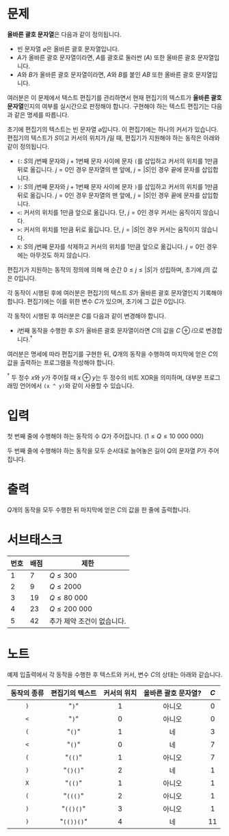 # 문제

**올바른 괄호 문자열**은 다음과 같이 정의됩니다.

*  빈 문자열 $\varnothing$은 올바른 괄호 문자열입니다.
*  $A$가 올바른 괄호 문자열이라면, $A$를 괄호로 둘러싼 $(A)$ 또한 올바른 괄호 문자열입니다.
*  $A$와 $B$가 올바른 괄호 문자열이라면, $A$와 $B$를 붙인 $AB$ 또한 올바른 괄호 문자열입니다.


여러분은 이 문제에서 텍스트 편집기를 관리하면서 현재 편집기의 텍스트가 **올바른 괄호 문자열**인지의 여부를 실시간으로 판정해야 합니다. 구현해야 하는 텍스트 편집기는 다음과 같은 명세를 따릅니다.

초기에 편집기의 텍스트는 빈 문자열 $\varnothing$입니다. 이 편집기에는 하나의 커서가 있습니다. 편집기의 텍스트가 $S$이고 커서의 위치가 $j$일 때, 편집기가 지원해야 하는 동작은 아래와 같이 정의됩니다.

*  `(`: $S$의 $j$번째 문자와 $j+1$번째 문자 사이에 문자 `(`를 삽입하고 커서의 위치를 $1$만큼 뒤로 옮깁니다. $j=0$인 경우 문자열의 맨 앞에, $j=|S|$인 경우 끝에 문자를 삽입합니다.
*  `)`: $S$의 $j$번째 문자와 $j+1$번째 문자 사이에 문자 `)`를 삽입하고 커서의 위치를 $1$만큼 뒤로 옮깁니다. $j=0$인 경우 문자열의 맨 앞에, $j=|S|$인 경우 끝에 문자를 삽입합니다.
*  `<`: 커서의 위치를 $1$만큼 앞으로 옮깁니다. 단, $j=0$인 경우 커서는 움직이지 않습니다.
*  `>`: 커서의 위치를 $1$만큼 뒤로 옮깁니다. 단, $j=|S|$인 경우 커서는 움직이지 않습니다.
*  `X`: $S$의 $j$번째 문자를 삭제하고 커서의 위치를 $1$만큼 앞으로 옮깁니다. $j=0$인 경우에는 아무것도 하지 않습니다.


편집기가 지원하는 동작의 정의에 의해 매 순간 $0 \le j \le |S|$가 성립하며, 초기에 $j$의 값은 $0$입니다.

각 동작이 시행된 후에 여러분은 편집기의 텍스트 $S$가 올바른 괄호 문자열인지 기록해야 합니다. 편집기에는 이를 위한 변수 $C$가 있으며, 초기에 그 값은 $0$입니다.

각 동작이 시행된 후 여러분은 $C$를 다음과 같이 변경해야 합니다.

*  $i$번째 동작을 수행한 후 $S$가 올바른 괄호 문자열이라면 $C$의 값을 $C \oplus i$으로 변경합니다.$^\dagger$

여러분은 명세에 따라 편집기를 구현한 뒤, $Q$개의 동작을 수행하여 마지막에 얻은 $C$의 값을 출력하는 프로그램을 작성해야 합니다.

$^\dagger$ 두 정수 $x$와 $y$가 주어질 때 $x \oplus y$는 두 정수의 비트 XOR을 의미하며, 대부분 프로그래밍 언어에서 `(x ^ y)`와 같이 사용할 수 있습니다.

# 입력

첫 번째 줄에 수행해야 하는 동작의 수 $Q$가 주어집니다. ($1 \le Q \le 10\ 000\ 000$)

두 번째 줄에 수행해야 하는 동작을 모두 순서대로 늘어놓은 길이 $Q$의 문자열 $P$가 주어집니다.

# 출력

$Q$개의 동작을 모두 수행한 뒤 마지막에 얻은 $C$의 값을 한 줄에 출력합니다.

# 서브태스크

| 번호 | 배점 | 제한 |
| ---- | ---- | --------- |
| 1    | 7   | $Q \le 300$ |
| 2    | 9   | $Q \le 2000$ |
| 3    | 19  | $Q \le 80\ 000$ |
| 4    | 23  | $Q \le 200\ 000$ |
| 5    | 42  | 추가 제약 조건이 없습니다. |

# 노트

예제 입출력에서 각 동작을 수행한 후 텍스트와 커서, 변수 $C$의 상태는 아래와 같습니다.

| 동작의 종류 | 편집기의 텍스트 | 커서의 위치 | 올바른 괄호 문자열? | $C$ |
| :---: | :---: | :---: | :---: | :---: |
| `)` | "`)`" | $1$ | 아니오 | $0$ |
| `<` | "`)`" | $0$ | 아니오 | $0$ |
| `(` | "`()`" | $1$ | 네 | $3$ |
| `<` | "`()`" | $0$ | 네 | $7$ |
| `(` | "`(()`" | $1$ | 아니오 | $7$ |
| `)` | "`()()`" | $2$ | 네 | $1$ |
| `X` | "`(()`" | $1$ | 아니오 | $1$ |
| `(` | "`((()`" | $2$ | 아니오 | $1$ |
| `)` | "`(()()`" | $3$ | 아니오 | $1$ |
| `)` | "`(())()`" | $4$ | 네 | $11$ |